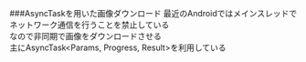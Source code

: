 ###AsyncTaskを用いた画像ダウンロード
最近のAndroidではメインスレッドでネットワーク通信を行うことを禁止している<br>
なので非同期で画像をダウンロードさせる<br>
主にAsyncTask<Params, Progress, Result>を利用している<br>
